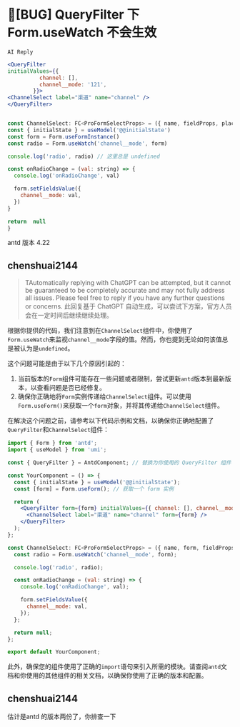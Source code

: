 # 🐛[BUG] QueryFilter 下 Form.useWatch 不会生效

`AI Reply`

```jsx
<QueryFilter
initialValues={{
          channel: [],
          channel__mode: '121',
        }}>
<ChannelSelect label="渠道" name="channel" />
</QueryFilter>


const ChannelSelect: FC<ProFormSelectProps> = ({ name, fieldProps, placeholder, ...other }) => {
const { initialState } = useModel('@@initialState')
const form = Form.useFormInstance()
const radio = Form.useWatch('channel__mode', form)

console.log('radio', radio) // 这里总是 undefined

const onRadioChange = (val: string) => {
  console.log('onRadioChange', val)

  form.setFieldsValue({
    channel__mode: val,
  })
}

return  null
}
```

antd 版本 4.22

## chenshuai2144

> TAutomatically replying with ChatGPT can be attempted, but it cannot be guaranteed to be completely accurate and may not fully address all issues. Please feel free to reply if you have any further questions or concerns.
> 此回复基于 ChatGPT 自动生成，可以尝试下方案，官方人员会在一定时间后继续继续处理。

根据你提供的代码，我们注意到在`ChannelSelect`组件中，你使用了`Form.useWatch`来监视`channel__mode`字段的值。然而，你也提到无论如何该值总是被认为是`undefined`。

这个问题可能是由于以下几个原因引起的：

1. 当前版本的`Form`组件可能存在一些问题或者限制，尝试更新`antd`版本到最新版本，以查看问题是否已经修复。
2. 确保你正确地将`Form`实例传递给`ChannelSelect`组件。可以使用`Form.useForm()`来获取一个`form`对象，并将其传递给`ChannelSelect`组件。

在解决这个问题之前，请参考以下代码示例和文档，以确保你正确地配置了`QueryFilter`和`ChannelSelect`组件：

```jsx
import { Form } from 'antd';
import { useModel } from 'umi';

const { QueryFilter } = AntdComponent; // 替换为你使用的 QueryFilter 组件

const YourComponent = () => {
  const { initialState } = useModel('@@initialState');
  const [form] = Form.useForm(); // 获取一个 form 实例

  return (
    <QueryFilter form={form} initialValues={{ channel: [], channel__mode: '121' }}>
      <ChannelSelect label="渠道" name="channel" form={form} />
    </QueryFilter>
  );
};

const ChannelSelect: FC<ProFormSelectProps> = ({ name, form, fieldProps, placeholder, ...other }) => {
  const radio = Form.useWatch('channel__mode', form);

  console.log('radio', radio);

  const onRadioChange = (val: string) => {
    console.log('onRadioChange', val);

    form.setFieldsValue({
      channel__mode: val,
    });
  };

  return null;
};

export default YourComponent;
```

此外，确保您的组件使用了正确的`import`语句来引入所需的模块。请查阅`antd`文档和你使用的其他组件的相关文档，以确保你使用了正确的版本和配置。

## chenshuai2144

估计是antd 的版本两份了，你排查一下
